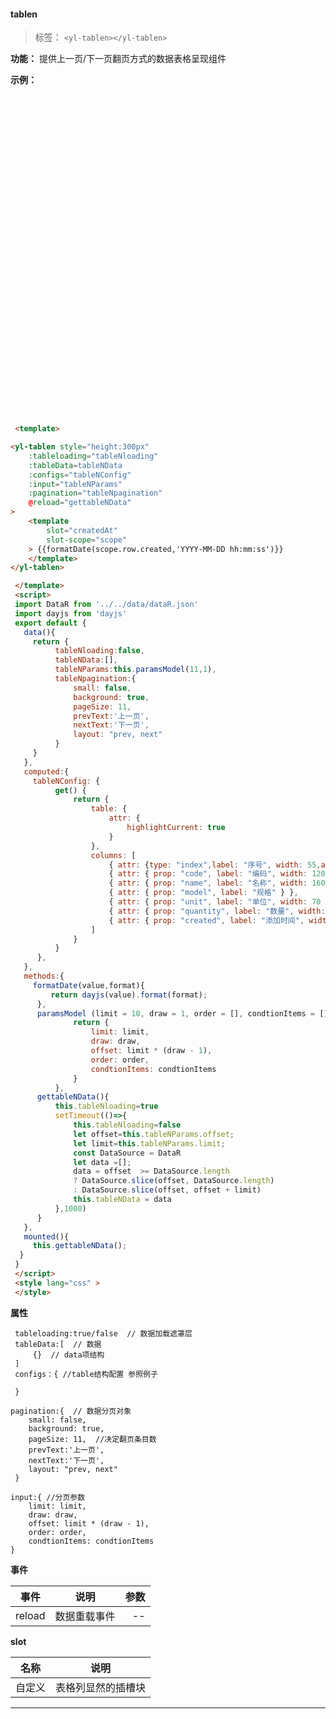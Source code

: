
  #### tablen

  > 标签： `<yl-tablen></yl-tablen>` 


  **功能：**  提供上一页/下一页翻页方式的数据表格呈现组件

  **示例：**
<div style="height:500px">
<yl-tablen 
        :tableloading="tableNloading"
        :tableData=tableNData
        :configs="tableNConfig"
        :input="tableNParams"
        :pagination="tableNpagination"
        @reload="gettableNData"
    >
        <template
            slot="createdAt"
            slot-scope="scope"
        >
        {{formatDate(scope.row.created,'YYYY-MM-DD hh:mm:ss')}}
        </template>
</yl-tablen>
</div>

  ```html

   <template>

 <yl-tablen style="height:300px"
      :tableloading="tableNloading"
      :tableData=tableNData
      :configs="tableNConfig"
      :input="tableNParams"
      :pagination="tableNpagination"
      @reload="gettableNData"
  >
      <template
          slot="createdAt"
          slot-scope="scope"
      > {{formatDate(scope.row.created,'YYYY-MM-DD hh:mm:ss')}}
      </template>
  </yl-tablen>

   </template>
   <script>
   import DataR from '../../data/dataR.json'
   import dayjs from 'dayjs'
   export default {
     data(){
       return {
            tableNloading:false,
            tableNData:[],
            tableNParams:this.paramsModel(11,1),
            tableNpagination:{
                small: false,
                background: true,
                pageSize: 11,
                prevText:'上一页',
                nextText:'下一页',
                layout: "prev, next" 
            }
       }
     },
     computed:{
       tableNConfig: {
            get() {
                return {
                    table: {
                        attr: {
                            highlightCurrent: true
                        }
                    },
                    columns: [
                        { attr: {type: "index",label: "序号", width: 55,align: "center", headerAlign: "center"}},
                        { attr: { prop: "code", label: "编码", width: 120 } },
                        { attr: { prop: "name", label: "名称", width: 160 } },
                        { attr: { prop: "model", label: "规格" } },
                        { attr: { prop: "unit", label: "单位", width: 70 } },
                        { attr: { prop: "quantity", label: "数量", width: 100 } },
                        { attr: { prop: "created", label: "添加时间", width: 120,scopedSlot: "createdAt" }  }
                    ]
                }
            }
        },
     },
     methods:{
       formatDate(value,format){
           return dayjs(value).format(format);
        },
        paramsModel (limit = 10, draw = 1, order = [], condtionItems = []) {
                return {
                    limit: limit,
                    draw: draw,
                    offset: limit * (draw - 1),
                    order: order,
                    condtionItems: condtionItems
                }
            },
        gettableNData(){
            this.tableNloading=true
            setTimeout(()=>{
                this.tableNloading=false
                let offset=this.tableNParams.offset;
                let limit=this.tableNParams.limit;
                const DataSource = DataR
                let data =[];
                data = offset  >= DataSource.length
                ? DataSource.slice(offset, DataSource.length)
                : DataSource.slice(offset, offset + limit)
                this.tableNData = data
            },1000)
        }
     },
     mounted(){
       this.gettableNData();
    }
   }
   </script>
   <style lang="css" >
   </style>

  ```


**属性**

```
 tableloading:true/false  // 数据加载遮罩层
 tableData:[  // 数据
     {}  // data项结构
 ]  
 configs：{ //table结构配置 参照例子

 } 

pagination:{  // 数据分页对象
    small: false, 
    background: true,
    pageSize: 11,  //决定翻页条目数
    prevText:'上一页',
    nextText:'下一页',
    layout: "prev, next" 
 } 

input:{ //分页参数 
    limit: limit,
    draw: draw,
    offset: limit * (draw - 1),
    order: order,
    condtionItems: condtionItems
}

```



 **事件**

| 事件        | 说明           |参数   |
| ------------- |:-------------:| -----:|
| reload| 数据重载事件 | --|


 **slot**
   
  | 名称        | 说明             |
  | ------------- |:-------------:|
  | 自定义| 表格列显然的插槽块 | 


---
